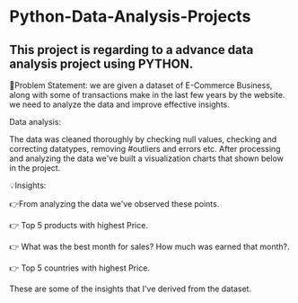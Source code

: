 # Python-Data-Analysis-Projects

## This project is regarding to a advance data analysis project using PYTHON.
🤔Problem Statement: we are given a dataset of E-Commerce Business, along with some of transactions make in the last few years by the website. we need to analyze the data and improve effective insights.

Data analysis:

The data was cleaned thoroughly by checking null values, checking and correcting datatypes, removing #outliers and errors etc. After processing and analyzing the data we've built a visualization charts that shown below in the project.

💡Insights:

👉From analyzing the data we've observed these points.

👉 Top 5 products with highest Price.

👉 What was the best month for sales? How much was earned that month?.

👉 Top 5 countries with highest Price.

These are some of the insights that I've derived from the dataset.
